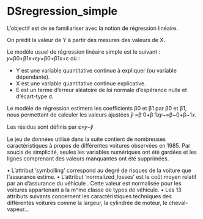 # DSregression_simple

L’objectif est de se familiariser avec la notion de régression linéaire. 

On prédit la valeur de Y à partir des mesures des valeurs de X. 

Le modèle usuel de régression linéaire simple est le suivant :  𝑦=β0+β1𝑥+ε𝑦=β0+β1𝑥+ε
où :
-	Y est une variable quantitative continue à expliquer (ou variable dépendante). 
-	X est une variable quantitative continue explicative. 
-	Ε est un terme d’erreur aléatoire de loi normale d’espérance nulle et d’écart-type σ.


Le modèle de régression estimera les coefficients β0 et β1 par β̃0 et β̃1, nous permettant de calculer les valeurs ajustées 𝑦̃ =β̃ 0+β̃ 1𝑥𝑦~=β~0+β~1𝑥.


Les résidus sont définis par ε=𝑦−𝑦̃ 



Le jeu de données utilisé dans la suite contient de nombreuses caractéristiques à propos de différentes voitures observées en 1985. 
Par soucis de simplicité, seules les variables numériques ont été gardées et les lignes comprenant des valeurs manquantes ont été supprimées. 


•	L’attribut ‘symbolling’ correspond au degré de risques de la voiture que l’assurance estime. 
•	L’attribut ‘normalized_losses’ est le coût moyen relatif par an d’assurance du véhicule . Cette valeur est normalisée pour les voitures appartenant à la m^me classe de types de véhicule.
•	Les 13 attributs suivants concernent les caractéristiques techniques des différentes voitures comme la largeur, la cylindrée de moteur, le cheval-vapeur…
